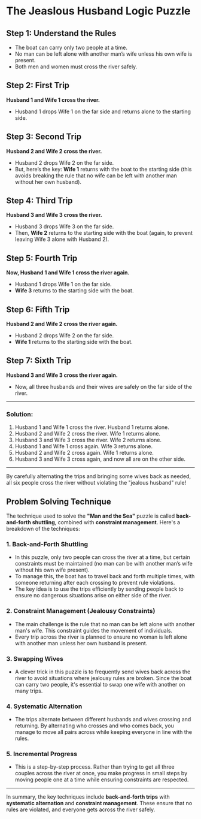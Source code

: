 # The Jeaslous Husband Logic Puzzle

## Step 1: Understand the Rules

- The boat can carry only two people at a time.
- No man can be left alone with another man’s wife unless his own wife is present.
- Both men and women must cross the river safely.

## Step 2: First Trip

**Husband 1 and Wife 1 cross the river.**

- Husband 1 drops Wife 1 on the far side and returns alone to the starting side.

## Step 3: Second Trip

**Husband 2 and Wife 2 cross the river.**

- Husband 2 drops Wife 2 on the far side.
- But, here’s the key: **Wife 1** returns with the boat to the starting side (this avoids breaking the rule that no wife can be left with another man without her own husband).

## Step 4: Third Trip

**Husband 3 and Wife 3 cross the river.**

- Husband 3 drops Wife 3 on the far side.
- Then, **Wife 2** returns to the starting side with the boat (again, to prevent leaving Wife 3 alone with Husband 2).

## Step 5: Fourth Trip

**Now, Husband 1 and Wife 1 cross the river again.**

- Husband 1 drops Wife 1 on the far side.
- **Wife 3** returns to the starting side with the boat.

## Step 6: Fifth Trip

**Husband 2 and Wife 2 cross the river again.**

- Husband 2 drops Wife 2 on the far side.
- **Wife 1** returns to the starting side with the boat.

## Step 7: Sixth Trip

**Husband 3 and Wife 3 cross the river again.**

- Now, all three husbands and their wives are safely on the far side of the river.

---

### Solution:

1. Husband 1 and Wife 1 cross the river. Husband 1 returns alone.
2. Husband 2 and Wife 2 cross the river. Wife 1 returns alone.
3. Husband 3 and Wife 3 cross the river. Wife 2 returns alone.
4. Husband 1 and Wife 1 cross again. Wife 3 returns alone.
5. Husband 2 and Wife 2 cross again. Wife 1 returns alone.
6. Husband 3 and Wife 3 cross again, and now all are on the other side.

---

By carefully alternating the trips and bringing some wives back as needed, all six people cross the river without violating the "jealous husband" rule!

## Problem Solving Technique

The technique used to solve the **"Man and the Sea"** puzzle is called **back-and-forth shuttling**, combined with **constraint management**. Here's a breakdown of the techniques:

### 1. **Back-and-Forth Shuttling**

- In this puzzle, only two people can cross the river at a time, but certain constraints must be maintained (no man can be with another man’s wife without his own wife present).
- To manage this, the boat has to travel back and forth multiple times, with someone returning after each crossing to prevent rule violations.
- The key idea is to use the trips efficiently by sending people back to ensure no dangerous situations arise on either side of the river.

### 2. **Constraint Management (Jealousy Constraints)**

- The main challenge is the rule that no man can be left alone with another man's wife. This constraint guides the movement of individuals.
- Every trip across the river is planned to ensure no woman is left alone with another man unless her own husband is present.
  
### 3. **Swapping Wives**

- A clever trick in this puzzle is to frequently send wives back across the river to avoid situations where jealousy rules are broken. Since the boat can carry two people, it's essential to swap one wife with another on many trips.

### 4. **Systematic Alternation**

- The trips alternate between different husbands and wives crossing and returning. By alternating who crosses and who comes back, you manage to move all pairs across while keeping everyone in line with the rules.
  
### 5. **Incremental Progress**

- This is a step-by-step process. Rather than trying to get all three couples across the river at once, you make progress in small steps by moving people one at a time while ensuring constraints are respected.

---

In summary, the key techniques include **back-and-forth trips** with **systematic alternation** and **constraint management**. These ensure that no rules are violated, and everyone gets across the river safely.